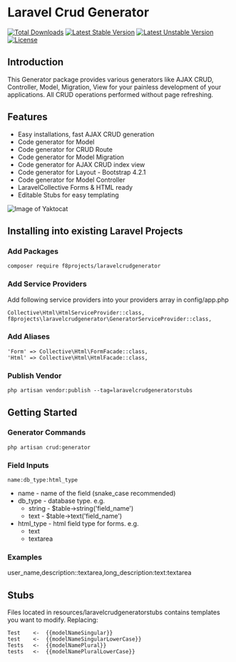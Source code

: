 # Laravel Crud Generator

[![Total Downloads](https://poser.pugx.org/f8projects/laravelcrudgenerator/downloads)](https://packagist.org/packages/f8projects/laravelcrudgenerator)
[![Latest Stable Version](https://poser.pugx.org/f8projects/laravelcrudgenerator/v/stable)](https://packagist.org/packages/f8projects/laravelcrudgenerator)
[![Latest Unstable Version](https://poser.pugx.org/f8projects/laravelcrudgenerator/v/unstable)](https://packagist.org/packages/f8projects/laravelcrudgenerator)
[![License](https://poser.pugx.org/f8projects/laravelcrudgenerator/license)](https://packagist.org/packages/f8projects/laravelcrudgenerator)

## Introduction

This Generator package provides various generators like AJAX CRUD, Controller, Model, Migration, View for your painless development of your applications.
All CRUD operations performed without page refreshing.

## Features

* Easy installations, fast AJAX CRUD generation
* Code generator for Model
* Code generator for CRUD Route
* Code generator for Model Migration
* Code generator for AJAX CRUD index view
* Code generator for Layout - Bootstrap 4.2.1
* Code generator for Model Controller
* LaravelCollective Forms & HTML ready
* Editable Stubs for easy templating

![Image of Yaktocat](https://f8.lt/wp-content/uploads/laravel-crud-generator-demo.gif)

## Installing into existing Laravel Projects

### Add Packages
```
composer require f8projects/laravelcrudgenerator
```

### Add Service Providers
Add following service providers into your providers array in config/app.php
```
Collective\Html\HtmlServiceProvider::class,
f8projects\laravelcrudgenerator\GeneratorServiceProvider::class,
```

### Add Aliases
```
'Form' => Collective\Html\FormFacade::class,
'Html' => Collective\Html\HtmlFacade::class,
```

### Publish Vendor
```
php artisan vendor:publish --tag=laravelcrudgeneratorstubs
```

## Getting Started

### Generator Commands
```
php artisan crud:generator
```

### Field Inputs
```
name:db_type:html_type
```

* name - name of the field (snake_case recommended)
* db_type - database type. e.g.
  * string - $table->string('field_name')
  * text - $table->text('field_name')
* html_type - html field type for forms. e.g.
  * text
  * textarea

### Examples
user_name,description::textarea,long_description:text:textarea

## Stubs
Files located in resources/laravelcrudgeneratorstubs contains templates you want to modify. Replacing:
```
Test    <-  {{modelNameSingular}}
test    <-  {{modelNameSingularLowerCase}}
Tests   <-  {{modelNamePlural}}
tests   <-  {{modelNamePluralLowerCase}}
```
